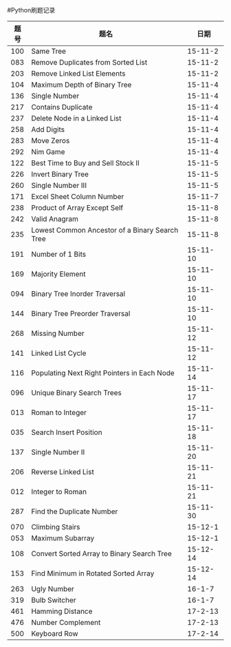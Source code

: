 #Python刷题记录

题号|题名|日期
---|----|---
100|Same Tree|15-11-2
083|Remove Duplicates from Sorted List|15-11-2
203|Remove Linked List Elements|15-11-2
104|Maximum Depth of Binary Tree|15-11-4
136|Single Number|15-11-4
217|Contains Duplicate|15-11-4
237|Delete Node in a Linked List|15-11-4
258|Add Digits|15-11-4
283|Move Zeros|15-11-4
292|Nim Game|15-11-4
122|Best Time to Buy and Sell Stock II|15-11-5
226|Invert Binary Tree|15-11-5
260|Single Number III|15-11-5
171|Excel Sheet Column Number|15-11-7
238|Product of Array Except Self|15-11-8
242|Valid Anagram|15-11-8
235|Lowest Common Ancestor of a Binary Search Tree|15-11-8
191|Number of 1 Bits|15-11-10
169|Majority Element|15-11-10
094|Binary Tree Inorder Traversal|15-11-10
144|Binary Tree Preorder Traversal|15-11-10
268|Missing Number|15-11-12
141|Linked List Cycle|15-11-12
116|Populating Next Right Pointers in Each Node|15-11-14
096|Unique Binary Search Trees|15-11-17
013|Roman to Integer|15-11-17
035|Search Insert Position|15-11-18
137|Single Number II|15-11-20
206|Reverse Linked List|15-11-21
012|Integer to Roman|15-11-21
287|Find the Duplicate Number|15-11-30
070|Climbing Stairs|15-12-1
053|Maximum Subarray|15-12-1
108|Convert Sorted Array to Binary Search Tree|15-12-14
153|Find Minimum in Rotated Sorted Array|15-12-14
263|Ugly Number|16-1-7
319|Bulb Switcher|16-1-7
461|Hamming Distance|17-2-13
476|Number Complement|17-2-13
500|Keyboard Row|17-2-14